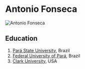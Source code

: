 # Antonio Fonseca

![Antonio Fonseca](profile.jpg)

## Education

1. [Pará State University](http://www.uepa.br/), Brazil
2. [Federal University of Pará](https://www.portal.ufpa.br/), Brazil
3. [Clark University](https://www.clarku.edu/), USA